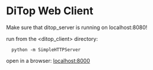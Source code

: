 DiTop Web Client
============

Make sure that ditop_server is running on localhost:8080!

run from the <ditop_client> directory:
```
  python -m SimpleHTTPServer
```

open in a browser: [localhost:8000](localhost:8000)

